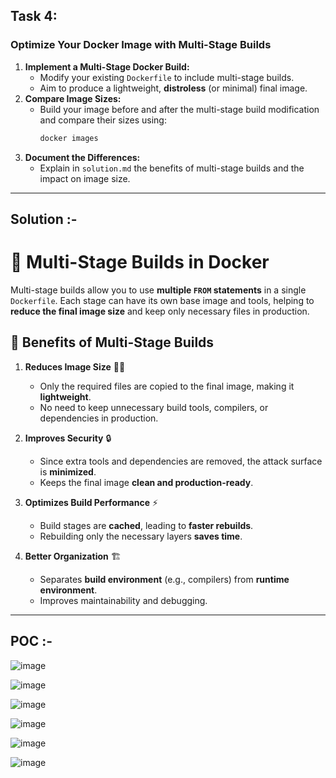 ## Task 4: 
### Optimize Your Docker Image with Multi-Stage Builds

1. **Implement a Multi-Stage Docker Build:**  
   - Modify your existing `Dockerfile` to include multi-stage builds.  
   - Aim to produce a lightweight, **distroless** (or minimal) final image.
2. **Compare Image Sizes:**  
   - Build your image before and after the multi-stage build modification and compare their sizes using:
     ```bash
     docker images
     ```
3. **Document the Differences:**  
   - Explain in `solution.md` the benefits of multi-stage builds and the impact on image size.

---
## Solution :-

# 📌 Multi-Stage Builds in Docker

Multi-stage builds allow you to use **multiple `FROM` statements** in a single `Dockerfile`. Each stage can have its own base image and tools, helping to **reduce the final image size** and keep only necessary files in production.

## 🚀 Benefits of Multi-Stage Builds

1. **Reduces Image Size** 🏋️‍♂️  
   - Only the required files are copied to the final image, making it **lightweight**.  
   - No need to keep unnecessary build tools, compilers, or dependencies in production.

2. **Improves Security** 🔒  
   - Since extra tools and dependencies are removed, the attack surface is **minimized**.  
   - Keeps the final image **clean and production-ready**.

3. **Optimizes Build Performance** ⚡  
   - Build stages are **cached**, leading to **faster rebuilds**.  
   - Rebuilding only the necessary layers **saves time**.

4. **Better Organization** 🏗  
   - Separates **build environment** (e.g., compilers) from **runtime environment**.  
   - Improves maintainability and debugging.

---
## POC :- 

![image](https://github.com/user-attachments/assets/d71f37ff-b363-497f-9d16-d648329faa9c)

![image](https://github.com/user-attachments/assets/0f21a940-8150-4018-a91c-7737190c239c)

![image](https://github.com/user-attachments/assets/afdfeecc-f8cf-4a84-a92b-6223dd4c1a2c)

![image](https://github.com/user-attachments/assets/bc54e691-38cc-42e6-8325-520ccb7c2942)

![image](https://github.com/user-attachments/assets/d381a5fb-a6d6-46dc-b108-90d799de1d7e)

![image](https://github.com/user-attachments/assets/dad6fe20-1e7a-46c0-88c5-0e34ff398a1d)

